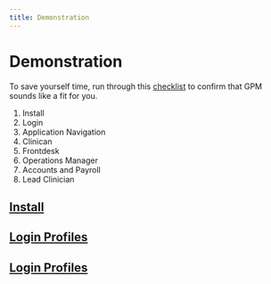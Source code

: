 ```yaml
---
title: Demonstration
---
```


# Demonstration

To save yourself time, run through this [checklist](./checklist.md) to confirm that GPM sounds like a fit for you.

1. Install
2. Login
3. Application Navigation
4. Clinican
5. Frontdesk
6. Operations Manager
7. Accounts and Payroll
8. Lead Clinician

## [Install](./install/)

## [Login Profiles](./login-profiles.md)

## [Login Profiles](./login-profiles.md)
